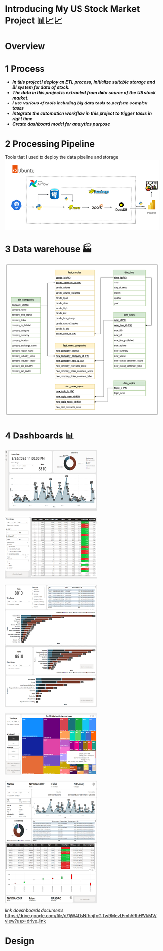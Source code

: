 <h1>Introducing My US Stock Market Project 📊📈📈 </h1>

<h1>Overview</h1>

# 1 Process

- **_In this project I deploy an ETL process, initialize suitable storage and BI system for data of stock._** 
- **_The data in this project is extracted from data source of the US stock market._**
- **_I use various of tools including big data tools to perform complex tasks_**
- **_Integrate the automation workflow in this project to trigger tasks in right time_**
- **_Create dashboard model for analytics purpose_**


# 2 Processing Pipeline
Tools that I used to deploy the data pipeline and storage
<img src="img\Project Architect.png" alt="Processing Pipeline">  


# 3 Data warehouse  🏭

 <img src="img\Galaxy Schema.png" alt="Schema" width="600" height="500">

# 4 Dashboards 📊

<div style="display: flex; flex-wrap: wrap; gap: 20px;">
    <img src="dashboards/dashboard1.png" alt="Dashboard 1" width="300" height="200">
    <img src="dashboards/dashboard2.png" alt="Dashboard 2" width="300" height="200">
    <img src="dashboards/dashboard3.png" alt="Dashboard 3" width="300" height="200">
</div>

<div style="display: flex; flex-wrap: wrap; gap: 20px;">
    <img src="dashboards/dashboard4.png" alt="Dashboard 4" width="300" height="200">
    <img src="dashboards/dashboard5.png" alt="Dashboard 5" width="300" height="200">
    <img src="dashboards/dashboard6.png" alt="Dashboard 6" width="300" height="200">
</div>

<div style="display: flex; flex-wrap: wrap; gap: 20px;">
    <img src="dashboards/dashboard7.png" alt="Dashboard 7" width="300" height="200">
</div>


 _link doashboards documents_
https://drive.google.com/file/d/1jW4DsNfhnjfpGlTw9MevLFmh5RhHWkMV/view?usp=drive_link

<h1>Design</h1>


